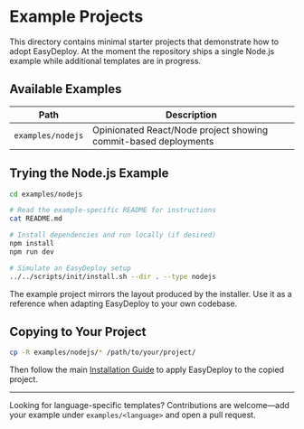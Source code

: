 # Example Projects

This directory contains minimal starter projects that demonstrate how to adopt EasyDeploy. At the moment the repository ships a single Node.js example while additional templates are in progress.

## Available Examples

| Path | Description |
|------|-------------|
| `examples/nodejs` | Opinionated React/Node project showing commit-based deployments |

## Trying the Node.js Example

```bash
cd examples/nodejs

# Read the example-specific README for instructions
cat README.md

# Install dependencies and run locally (if desired)
npm install
npm run dev

# Simulate an EasyDeploy setup
../../scripts/init/install.sh --dir . --type nodejs
```

The example project mirrors the layout produced by the installer. Use it as a reference when adapting EasyDeploy to your own codebase.

## Copying to Your Project

```bash
cp -R examples/nodejs/* /path/to/your/project/
```

Then follow the main [Installation Guide](../docs/INSTALLATION.md) to apply EasyDeploy to the copied project.

---

Looking for language-specific templates? Contributions are welcome—add your example under `examples/<language>` and open a pull request.
